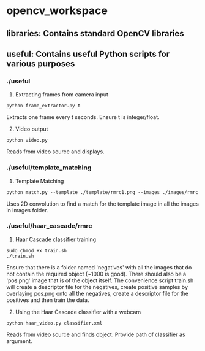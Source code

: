 # opencv_workspace

## libraries: Contains standard OpenCV libraries
## useful: Contains useful Python scripts for various purposes


### ./useful

1. Extracting frames from camera input
```
python frame_extractor.py t
```
Extracts one frame every t seconds. Ensure t is integer/float.

2. Video output
```
python video.py
```
Reads from video source and displays.


### ./useful/template_matching

1. Template Matching
```
python match.py --template ./template/rmrc1.png --images ./images/rmrc
```
Uses 2D convolution to find a match for the template image in all the images in images folder.


### ./useful/haar_cascade/rmrc

1. Haar Cascade classifier training
```
sudo chmod +x train.sh
./train.sh
```
Ensure that there is a folder named 'negatives' with all the images that do not contain the required object (~1000 is good). There should also be a 'pos.png' image that is of the object itself. The convenience script train.sh will create a descriptor file for the negatives, create positive samples by overlaying pos.png onto all the negatives, create a descriptor file for the positives and then train the data.

2. Using the Haar Cascade classifier with a webcam
```
python haar_video.py classifier.xml
```
Reads from video source and finds object. Provide path of classifier as argument.
